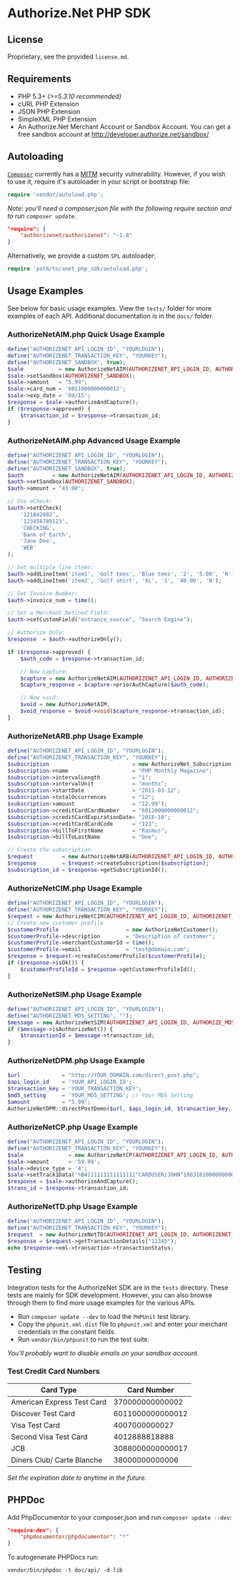 Authorize.Net PHP SDK
======================

## License
Proprietary, see the provided `license.md`.

## Requirements

- PHP 5.3+ *(>=5.3.10 recommended)*
- cURL PHP Extension
- JSON PHP Extension
- SimpleXML PHP Extension
- An Authorize.Net Merchant Account or Sandbox Account. You can get a 
	free sandbox account at http://developer.authorize.net/sandbox/

## Autoloading

[`Composer`](http://getcomposer.org) currently has a [MITM](https://github.com/composer/composer/issues/1074)
security vulnerability.  However, if you wish to use it, require it's autoloader in
your script or bootstrap file:
```php
require 'vendor/autoload.php';
```
*Note: you'll need a composer.json file with the following require section and to run
`composer update`.*
```json
"require": {
    "authorizenet/authorizenet": "~1.8"
}
```

Alternatively, we provide a custom `SPL` autoloader:
```php
require 'path/to/anet_php_sdk/autoload.php';
```
    
## Usage Examples

See below for basic usage examples. View the `tests/` folder for more examples of
each API.  Additional documentation is in the `docs/` folder.
      
### AuthorizeNetAIM.php Quick Usage Example

```php
define("AUTHORIZENET_API_LOGIN_ID", "YOURLOGIN");
define("AUTHORIZENET_TRANSACTION_KEY", "YOURKEY");
define("AUTHORIZENET_SANDBOX", true);
$sale           = new AuthorizeNetAIM(AUTHORIZENET_API_LOGIN_ID, AUTHORIZENET_TRANSACTION_KEY);
$sale->setSandbox(AUTHORIZENET_SANDBOX);
$sale->amount   = "5.99";
$sale->card_num = '6011000000000012';
$sale->exp_date = '04/15';
$response = $sale->authorizeAndCapture();
if ($response->approved) {
    $transaction_id = $response->transaction_id;
}
```
    
### AuthorizeNetAIM.php Advanced Usage Example

```php
define("AUTHORIZENET_API_LOGIN_ID", "YOURLOGIN");
define("AUTHORIZENET_TRANSACTION_KEY", "YOURKEY");
define("AUTHORIZENET_SANDBOX", true);
$auth         = new AuthorizeNetAIM(AUTHORIZENET_API_LOGIN_ID, AUTHORIZENET_TRANSACTION_KEY);
$auth->setSandbox(AUTHORIZENET_SANDBOX);
$auth->amount = "45.00";

// Use eCheck:
$auth->setECheck(
    '121042882',
    '123456789123',
    'CHECKING',
    'Bank of Earth',
    'Jane Doe',
    'WEB'
);

// Set multiple line items:
$auth->addLineItem('item1', 'Golf tees', 'Blue tees', '2', '5.00', 'N');
$auth->addLineItem('item2', 'Golf shirt', 'XL', '1', '40.00', 'N');

// Set Invoice Number:
$auth->invoice_num = time();

// Set a Merchant Defined Field:
$auth->setCustomField("entrance_source", "Search Engine");

// Authorize Only:
$response  = $auth->authorizeOnly();

if ($response->approved) {
    $auth_code = $response->transaction_id;

    // Now capture:
    $capture = new AuthorizeNetAIM(AUTHORIZENET_API_LOGIN_ID, AUTHORIZENET_TRANSACTION_KEY);
    $capture_response = $capture->priorAuthCapture($auth_code);

    // Now void:
    $void = new AuthorizeNetAIM;
    $void_response = $void->void($capture_response->transaction_id);
}
```

### AuthorizeNetARB.php Usage Example

```php
define("AUTHORIZENET_API_LOGIN_ID", "YOURLOGIN");
define("AUTHORIZENET_TRANSACTION_KEY", "YOURKEY");
$subscription                          = new AuthorizeNet_Subscription(AUTHORIZENET_API_LOGIN_ID, AUTHORIZENET_TRANSACTION_KEY);
$subscription->name                    = "PHP Monthly Magazine";
$subscription->intervalLength          = "1";
$subscription->intervalUnit            = "months";
$subscription->startDate               = "2011-03-12";
$subscription->totalOccurrences        = "12";
$subscription->amount                  = "12.99");
$subscription->creditCardCardNumber    = "6011000000000012";
$subscription->creditCardExpirationDate= "2018-10";
$subscription->creditCardCardCode      = "123";
$subscription->billToFirstName         = "Rasmus";
$subscription->billToLastName          = "Doe";

// Create the subscription.
$request         = new AuthorizeNetARB(AUTHORIZENET_API_LOGIN_ID, AUTHORIZENET_TRANSACTION_KEY);
$response        = $request->createSubscription($subscription);
$subscription_id = $response->getSubscriptionId();
```

### AuthorizeNetCIM.php Usage Example

```php
define("AUTHORIZENET_API_LOGIN_ID", "YOURLOGIN");
define("AUTHORIZENET_TRANSACTION_KEY", "YOURKEY");
$request = new AuthorizeNetCIM(AUTHORIZENET_API_LOGIN_ID, AUTHORIZENET_TRANSACTION_KEY);
// Create new customer profile
$customerProfile                     = new AuthorizeNetCustomer();
$customerProfile->description        = "Description of customer";
$customerProfile->merchantCustomerId = time();
$customerProfile->email              = "test@domain.com";
$response = $request->createCustomerProfile($customerProfile);
if ($response->isOk()) {
    $customerProfileId = $response->getCustomerProfileId();
}
```

### AuthorizeNetSIM.php Usage Example

```php
define("AUTHORIZENET_API_LOGIN_ID", "YOURLOGIN");
define("AUTHORIZENET_MD5_SETTING", "");
$message = new AuthorizeNetSIM(AUTHORIZENET_API_LOGIN_ID, AUTHORIZE_MD5_SETTING);
if ($message->isAuthorizeNet()) {
    $transactionId = $message->transaction_id;
}
```
    
### AuthorizeNetDPM.php Usage Example

```php
$url             = "http://YOUR_DOMAIN.com/direct_post.php";
$api_login_id    = 'YOUR_API_LOGIN_ID';
$transaction_key = 'YOUR_TRANSACTION_KEY';
$md5_setting     = 'YOUR_MD5_SETTING'; // Your MD5 Setting
$amount          = "5.99";
AuthorizeNetDPM::directPostDemo($url, $api_login_id, $transaction_key, $amount, $md5_setting);
```

### AuthorizeNetCP.php Usage Example

```php
define("AUTHORIZENET_API_LOGIN_ID", "YOURLOGIN");
define("AUTHORIZENET_TRANSACTION_KEY", "YOURKEY");
$sale              = new AuthorizeNetCP(AUTHORIZENET_API_LOGIN_ID, AUTHORIZENET_TRANSACTION_KEY);
$sale->amount      = '59.99';
$sale->device_type = '4';
$sale->setTrack1Data('%B4111111111111111^CARDUSER/JOHN^1803101000000000020000831000000?');
$response = $sale->authorizeAndCapture();
$trans_id = $response->transaction_id;
```

### AuthorizeNetTD.php Usage Example

```php
define("AUTHORIZENET_API_LOGIN_ID", "YOURLOGIN");
define("AUTHORIZENET_TRANSACTION_KEY", "YOURKEY");
$request  = new AuthorizeNetTD(AUTHORIZENET_API_LOGIN_ID, AUTHORIZENET_TRANSACTION_KEY);
$response = $request->getTransactionDetails("12345");
echo $response->xml->transaction->transactionStatus;
```

## Testing

Integration tests for the AuthorizeNet SDK are in the `tests` directory. These tests
are mainly for SDK development. However, you can also browse through them to find
more usage examples for the various APIs.

- Run `composer update --dev` to load the `PHPUnit` test library.
- Copy the `phpunit.xml.dist` file to `phpunit.xml` and enter your merchant
  credentials in the constant fields.
- Run `vendor/bin/phpunit` to run the test suite.

*You'll probably want to disable emails on your sandbox account.*
    
### Test Credit Card Numbers

| Card Type                  | Card Number      |
|----------------------------|------------------|
| American Express Test Card | 370000000000002  |
| Discover Test Card         | 6011000000000012 |
| Visa Test Card             | 4007000000027    |
| Second Visa Test Card      | 4012888818888    |
| JCB                        | 3088000000000017 |
| Diners Club/ Carte Blanche | 38000000000006   |

*Set the expiration date to anytime in the future.*

## PHPDoc

Add PhpDocumentor to your composer.json and run `composer update --dev`:
```json
"require-dev": {
    "phpdocumentor/phpdocumentor": "*"
}
```
To autogenerate PHPDocs run:
```shell
vendor/bin/phpdoc -t doc/api/ -d lib
```
